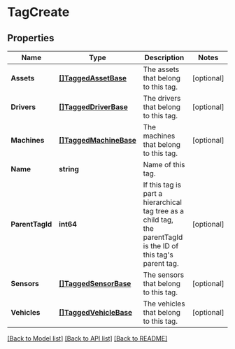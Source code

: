 # TagCreate

## Properties
Name | Type | Description | Notes
------------ | ------------- | ------------- | -------------
**Assets** | [**[]TaggedAssetBase**](TaggedAssetBase.md) | The assets that belong to this tag. | [optional] 
**Drivers** | [**[]TaggedDriverBase**](TaggedDriverBase.md) | The drivers that belong to this tag. | [optional] 
**Machines** | [**[]TaggedMachineBase**](TaggedMachineBase.md) | The machines that belong to this tag. | [optional] 
**Name** | **string** | Name of this tag. | 
**ParentTagId** | **int64** | If this tag is part a hierarchical tag tree as a child tag, the parentTagId is the ID of this tag&#39;s parent tag. | [optional] 
**Sensors** | [**[]TaggedSensorBase**](TaggedSensorBase.md) | The sensors that belong to this tag. | [optional] 
**Vehicles** | [**[]TaggedVehicleBase**](TaggedVehicleBase.md) | The vehicles that belong to this tag. | [optional] 

[[Back to Model list]](../README.md#documentation-for-models) [[Back to API list]](../README.md#documentation-for-api-endpoints) [[Back to README]](../README.md)


